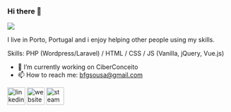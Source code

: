 ### Hi there 👋
![](https://bernardinosousa.site/img/me.png)

I live in Porto, Portugal and i enjoy helping other people using my skills. 

Skills: PHP (Wordpress/Laravel) / HTML / CSS / JS (Vanilla, jQuery, Vue.js)

- 🔭 I’m currently working on CiberConceito 
- 📫 How to reach me: bfgsousa@gmail.com


[<img src='https://cdn.jsdelivr.net/npm/simple-icons@3.0.1/icons/linkedin.svg' alt='linkedin' height='40'>](https://www.linkedin.com/in/bernardinosousa/)  [<img src='https://cdn.jsdelivr.net/npm/simple-icons@3.0.1/icons/icloud.svg' alt='website' height='40'>](https://bernardinosousa.site/)  [<img src='https://cdn.jsdelivr.net/npm/simple-icons@3.0.1/icons/steam.svg' alt='steam' height='40'>](https://steamcommunity.com/id/trayz_)  
